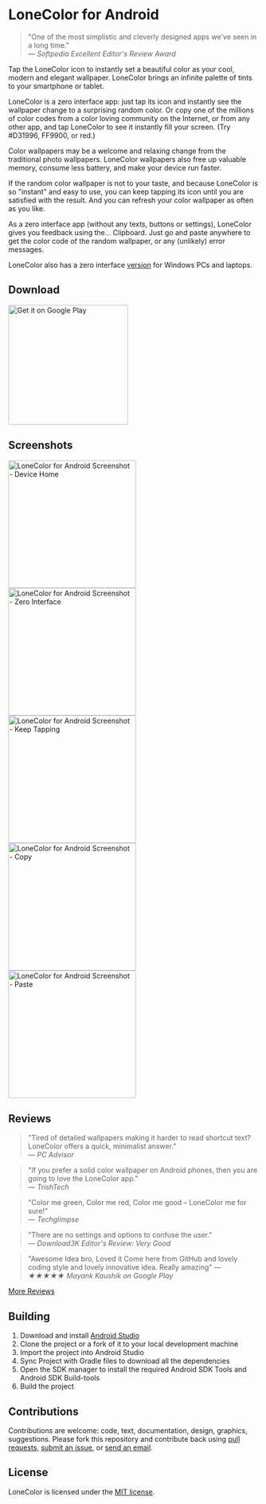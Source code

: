 # LoneColor for Android

> "One of the most simplistic and cleverly designed apps we've seen in a long time."<br />
> &mdash; <cite>Softpedia Excellent Editor's Review Award</cite>

Tap the LoneColor icon to instantly set a beautiful color as your cool, modern and elegant wallpaper. LoneColor brings an infinite palette of tints to your smartphone or tablet.

LoneColor is a zero interface app: just tap its icon and instantly see the wallpaper change to a surprising random color. Or copy one of the millions of color codes from a color loving community on the Internet, or from any other app, and tap LoneColor to see it instantly fill your screen. (Try #D31996, FF9900, or red.)

Color wallpapers may be a welcome and relaxing change from the traditional photo wallpapers. LoneColor wallpapers also free up valuable memory, consume less battery, and make your device run faster.

If the random color wallpaper is not to your taste, and because LoneColor is so "instant" and easy to use, you can keep tapping its icon until you are satisfied with the result. And you can refresh your color wallpaper as often as you like.

As a zero interface app (without any texts, buttons or settings), LoneColor gives you feedback using the... Clipboard. Just go and paste anywhere to get the color code of the random wallpaper, or any (unlikely) error messages.

LoneColor also has a zero interface [version](https://github.com/tecdrop/LoneColor-Windows) for Windows PCs and laptops.

## Download

<a href='https://play.google.com/store/apps/details?id=com.appgramming.lonecolor'><img alt='Get it on Google Play' src='https://play.google.com/intl/en_us/badges/images/generic/en_badge_web_generic.png' width="240"/></a>

## Screenshots

<img src="/repo-assets/screenshots/lonecolor-android-screenshot-device-home.png" width="256" alt="LoneColor for Android Screenshot - Device Home" /> <img 
src="/repo-assets/screenshots/lonecolor-android-screenshot-zero-interface.png" width="256" alt="LoneColor for Android Screenshot - Zero Interface" /> <img 
src="/repo-assets/screenshots/lonecolor-android-screenshot-keep-tapping.png" width="256" alt="LoneColor for Android Screenshot - Keep Tapping" /> <img 
src="/repo-assets/screenshots/lonecolor-android-screenshot-copy.png" width="256" alt="LoneColor for Android Screenshot - Copy" /> <img 
src="/repo-assets/screenshots/lonecolor-android-screenshot-paste.png" width="256" alt="LoneColor for Android Screenshot - Paste" />

## Reviews

> "Tired of detailed wallpapers making it harder to read shortcut text? LoneColor offers a quick, minimalist answer."<br />
> &mdash; <cite>PC Advisor</cite>

> "If you prefer a solid color wallpaper on Android phones, then you are going to love the LoneColor app."<br />
> &mdash; <cite>TrishTech</cite>

> "Color me green, Color me red, Color me good – LoneColor me for sure!"<br />
> &mdash; <cite>Techglimpse</cite>

> "There are no settings and options to confuse the user."<br />
> &mdash; <cite>Download3K Editor's Review: Very Good</cite>

> "Awesome Idea bro, Loved it Come here from GitHub and lovely coding style and lovely innovative idea. Really amazing"
> &mdash; <cite>★★★★★ Mayank Kaushik on Google Play</cite>

[More Reviews](https://www.tecdrop.com/lonecolor/reviews/)

## Building
1. Download and install [Android Studio](https://developer.android.com/sdk/index.html)
2. Clone the project or a fork of it to your local development machine
3. Import the project into Android Studio
4. Sync Project with Gradle files to download all the dependencies
5. Open the SDK manager to install the required Android SDK Tools and Android SDK Build-tools
6. Build the project

## Contributions

Contributions are welcome: code, text, documentation, design, graphics, suggestions. Please fork this repository and contribute back using [pull requests](https://github.com/tecdrop/LoneColor-Android/pulls), [submit an issue](https://github.com/tecdrop/LoneColor-Android/issues), or [send an email](https://www.tecdrop.com/contact/).

## License

LoneColor is licensed under the [MIT license](LICENSE).
